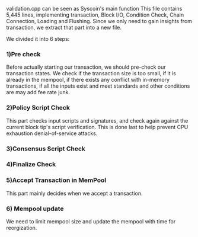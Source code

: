 validation.cpp can be seen as Syscoin's main function
This file contains 5,445 lines, implementing transaction, Block I/O, Condition Check, Chain Connection, Loading and Flushing.
Since we only need to gain insights from transaction, we extract that part into a new file.

We divided it into 6 steps:

### 1)Pre check
Before actually starting our transaction, we should pre-check our transaction states. 
We check if the transaction size is too small, if it is already in the mempool, if there exists any conflict with in-memory transactions, if all the inputs exist and meet standards and other conditions are may add fee rate junk.

### 2)Policy Script Check
This part checks input scripts and signatures, and check again against the current block tip's script verification. 
This is done last to help prevent CPU exhaustion denial-of-service attacks.

### 3)Consensus Script Check

### 4)Finalize Check


### 5)Accept Transaction in MemPool 
This part mainly decides when we accept a transaction.


### 6) Mempool update
We need to limit mempool size and update the mempool with time for reorgization.

